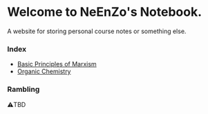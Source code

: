 # Welcome to NeEnZo's Notebook.

A website for storing personal course notes or something else.

### Index

- [Basic Principles of Marxism](Basic%20Principles%20of%20Marxism.md)  
- [Organic Chemistry](Organic%20Chemistry.md) 

### Rambling

:warning:TBD
